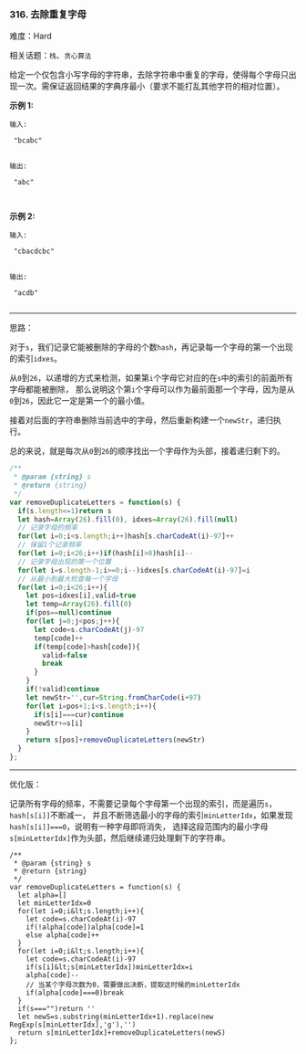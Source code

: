 ### 316. 去除重复字母

难度：Hard

相关话题：`栈`、`贪心算法`

给定一个仅包含小写字母的字符串，去除字符串中重复的字母，使得每个字母只出现一次。需保证返回结果的字典序最小（要求不能打乱其他字符的相对位置）。



 **示例 1:** 





```
输入:

 "bcabc"


输出:

 "abc"



```

 **示例 2:** 





```
输入:

 "cbacdcbc"


输出:

 "acdb"


```


-----

思路：

对于`s`，我们记录它能被删除的字母的个数`hash`，再记录每一个字母的第一个出现的索引`idxes`。

从`0`到`26`，以递增的方式来检测，如果第`i`个字母它对应的在`s`中的索引的前面所有字母都能被删除，
那么说明这个第`i`个字母可以作为最前面那一个字母，因为是从`0`到`26`，因此它一定是第一个的最小值。

接着对后面的字符串删除当前选中的字母，然后重新构建一个`newStr`，递归执行。

总的来说，就是每次从`0`到`26`的顺序找出一个字母作为头部，接着递归剩下的。

```js
/**
 * @param {string} s
 * @return {string}
 */
var removeDuplicateLetters = function(s) {
  if(s.length<=1)return s
  let hash=Array(26).fill(0), idxes=Array(26).fill(null)
  // 记录字母的频率
  for(let i=0;i<s.length;i++)hash[s.charCodeAt(i)-97]++
  // 保留1个记录频率
  for(let i=0;i<26;i++)if(hash[i]>0)hash[i]--
  // 记录字母出现的第一个位置
  for(let i=s.length-1;i>=0;i--)idxes[s.charCodeAt(i)-97]=i
  // 从最小到最大检查每一个字母
  for(let i=0;i<26;i++){
    let pos=idxes[i],valid=true
    let temp=Array(26).fill(0)
    if(pos==null)continue
    for(let j=0;j<pos;j++){
      let code=s.charCodeAt(j)-97
      temp[code]++
      if(temp[code]>hash[code]){
        valid=false
        break
      }
    }
    if(!valid)continue
    let newStr='',cur=String.fromCharCode(i+97)
    for(let i=pos+1;i<s.length;i++){
      if(s[i]===cur)continue
      newStr+=s[i]
    }
    return s[pos]+removeDuplicateLetters(newStr)
  }    
};
```

-----

优化版：

记录所有字母的频率，不需要记录每个字母第一个出现的索引，而是遍历`s`，`hash[s[i]]`不断减一，
并且不断筛选最小的字母的索引`minLetterIdx`，如果发现`hash[s[i]]===0`，说明有一种字母即将消失，
选择这段范围内的最小字母`s[minLetterIdx]`作为头部，然后继续递归处理剩下的字符串。



```
/**
 * @param {string} s
 * @return {string}
 */
var removeDuplicateLetters = function(s) {
  let alpha=[]
  let minLetterIdx=0
  for(let i=0;i&lt;s.length;i++){
    let code=s.charCodeAt(i)-97
    if(!alpha[code])alpha[code]=1
    else alpha[code]++
  }
  for(let i=0;i&lt;s.length;i++){
    let code=s.charCodeAt(i)-97
    if(s[i]&lt;s[minLetterIdx])minLetterIdx=i
    alpha[code]--
    // 当某个字母次数为0，需要做出决断，提取这时候的minLetterIdx
    if(alpha[code]===0)break
  }
  if(s==="")return ''
  let newS=s.substring(minLetterIdx+1).replace(new RegExp(s[minLetterIdx],'g'),'')
  return s[minLetterIdx]+removeDuplicateLetters(newS)
};



```
